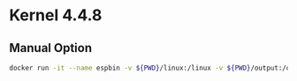 # Kernel 4.4.8

## Manual Option

```sh
docker run -it --name espbin -v ${PWD}/linux:/linux -v ${PWD}/output:/output espbin /bin/bash
```
